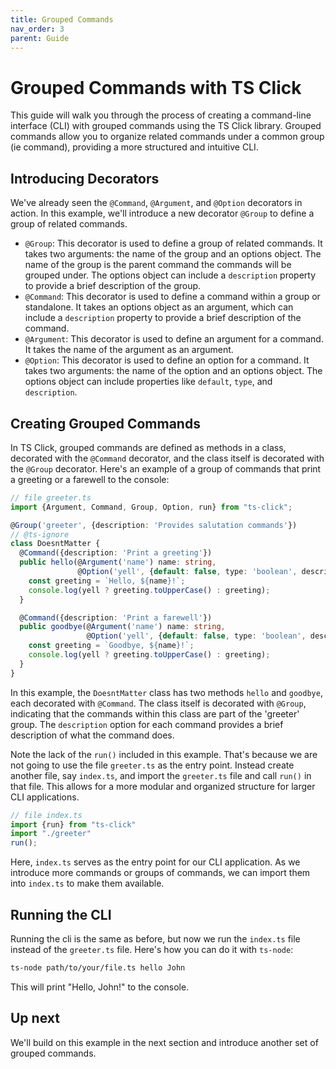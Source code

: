 ```yaml
---
title: Grouped Commands
nav_order: 3
parent: Guide
---
```

# Grouped Commands with TS Click

This guide will walk you through the process of creating a command-line interface (CLI) with grouped commands using the TS Click library. Grouped commands allow you to organize related commands under a common group (ie command), providing a more structured and intuitive CLI.

## Introducing Decorators
We've already seen the `@Command`, `@Argument`, and `@Option` decorators in action. In this example, we'll introduce a new decorator `@Group` to define a group of related commands.
- `@Group`: This decorator is used to define a group of related commands. It takes two arguments: the name of the group and an options object. The name of the group is the parent command the commands will be grouped under. The options object can include a `description` property to provide a brief description of the group.
- `@Command`: This decorator is used to define a command within a group or standalone. It takes an options object as an argument, which can include a `description` property to provide a brief description of the command.
- `@Argument`: This decorator is used to define an argument for a command. It takes the name of the argument as an argument.
- `@Option`: This decorator is used to define an option for a command. It takes two arguments: the name of the option and an options object. The options object can include properties like `default`, `type`, and `description`.

## Creating Grouped Commands

In TS Click, grouped commands are defined as methods in a class, decorated with the `@Command` decorator, and the class itself is decorated with the `@Group` decorator. Here's an example of a group of commands that print a greeting or a farewell to the console:

```typescript
// file greeter.ts
import {Argument, Command, Group, Option, run} from "ts-click";

@Group('greeter', {description: 'Provides salutation commands'})
// @ts-ignore
class DoesntMatter {
  @Command({description: 'Print a greeting'})
  public hello(@Argument('name') name: string,
               @Option('yell', {default: false, type: 'boolean', description: 'Print the greeting in upper case'}) yell: boolean) {
    const greeting = `Hello, ${name}!`;
    console.log(yell ? greeting.toUpperCase() : greeting);
  }

  @Command({description: 'Print a farewell'})
  public goodbye(@Argument('name') name: string,
                 @Option('yell', {default: false, type: 'boolean', description: 'Print the farewell in upper case'}) yell: boolean) {
    const greeting = `Goodbye, ${name}!`;
    console.log(yell ? greeting.toUpperCase() : greeting);
  }
}
```

In this example, the `DoesntMatter` class has two methods `hello` and `goodbye`, each decorated with `@Command`. The class itself is decorated with `@Group`, indicating that the commands within this class are part of the 'greeter' group. The `description` option for each command provides a brief description of what the command does.

Note the lack of the `run()` included in this example. That's because we are not going to use the file `greeter.ts` as the entry point. Instead create another file, say `index.ts`, and import the `greeter.ts` file and call `run()` in that file. This allows for a more modular and organized structure for larger CLI applications.

```typescript
// file index.ts
import {run} from "ts-click"
import "./greeter"
run();
```

Here, `index.ts` serves as the entry point for our CLI application. As we introduce more commands or groups of commands, we can import them into `index.ts` to make them available.

## Running the CLI

Running the cli is the same as before, but now we run the `index.ts` file instead of the `greeter.ts` file. Here's how you can do it with `ts-node`:

```bash
ts-node path/to/your/file.ts hello John
```

This will print "Hello, John!" to the console.

## Up next
We'll build on this example in the next section and introduce another set of grouped commands.
